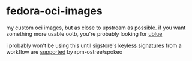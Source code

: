 # fedora-oci-images

my custom oci images, but as close to upstream as possible. if you want something more usable ootb, you're probably looking for [ublue](https://github.com/ublue-os)

i probably won't be using this until sigstore's [keyless signatures](https://docs.sigstore.dev/signing/overview/) from a workflow are [supported](https://github.com/coreos/rpm-ostree/issues/4272#issuecomment-1689160021) by rpm-ostree/spokeo
